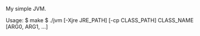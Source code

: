 My simple JVM.

Usage:
  $ make
  $ ./jvm [-Xjre JRE_PATH] [-cp CLASS_PATH] CLASS_NAME [ARG0, ARG1, ...]
